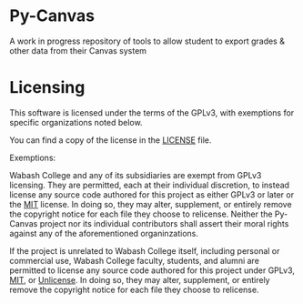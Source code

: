 # Py-Canvas
A work in progress repository of tools to allow student to export grades &amp; other data from their Canvas system

# Licensing
This software is licensed under the terms of the GPLv3, with exemptions for specific organizations noted below.

You can find a copy of the license in the [LICENSE](LICENSE) file.

Exemptions:

Wabash College and any of its subsidiaries are exempt from GPLv3 licensing. 
They are permitted, each at their individual discretion, to instead license any source code authored for this project 
as either GPLv3 or later or the [MIT](docs/license-exemptions/MIT-LICENSE) license. In doing so, they may alter, 
supplement, or entirely remove the copyright notice for each file they choose to relicense. Neither the Py-Canvas 
project nor its individual contributors shall assert their moral 
rights against any of the aforementioned organinzations.

If the project is unrelated to Wabash College itself, including personal or commercial use, Wabash College faculty, 
students, and alumni are permitted to license any source code authored for this project under GPLv3, 
[MIT](docs/license-exemptions/MIT-LICENSE), or [Unlicense](docs/license-exemptions/UNLICENSE). 
In doing so, they may alter, supplement, or entirely remove the copyright notice for each file they choose to relicense.
